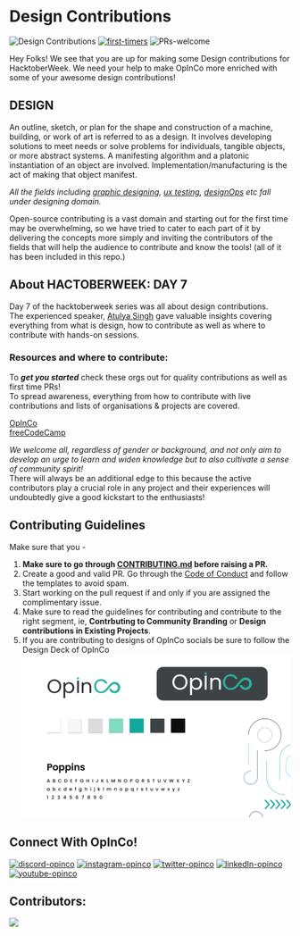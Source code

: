 
# Design Contributions

![Design Contributions](https://user-images.githubusercontent.com/71915346/195818591-1e0bf619-9c90-4272-ab8c-6394fb0ce693.png)
[![first-timers](https://img.shields.io/badge/first--timers-friendly-blue.svg?style=flat-square)](https://www.firsttimersonly.com/)
![PRs-welcome](https://img.shields.io/badge/PRs---welcome-green.svg?style=flat-square)

Hey Folks! We see that you are up for making some Design contributions for HacktoberWeek. We need your help to make OpInCo more enriched with some of your awesome design contributions!

## **DESIGN**
An outline, sketch, or plan for the shape and construction of a machine, building, or work of art is referred to as a design. It involves developing solutions to meet needs or solve problems for individuals, tangible objects, or more abstract systems. A manifesting algorithm and a platonic instantiation of an object are involved. Implementation/manufacturing is the act of making that object manifest.<br>

*All the fields including [graphic designing](https://en.wikipedia.org/wiki/Graphic_design), [ux testing](https://en.wikipedia.org/wiki/Graphical_user_interface_testing),  [designOps](https://www.frog.co/designmind/designops101)  etc fall under designing domain.*<br>



Open-source contributing is a vast domain and starting out for the first time may be overwhelming, so we have tried to cater to each part of it by delivering the concepts more simply and inviting the contributors of the fields that will help the audience to contribute and know the tools! (all of it has been included in this repo.) 

## **About HACTOBERWEEK: DAY 7**
Day 7 of the hacktoberweek series was all about design contributions.<br> 
The experienced speaker, [Atulya Singh](https://www.linkedin.com/in/atulyasingh22/)  gave valuable insights covering everything from what is design, how to contribute as well as where to contribute with hands-on sessions.


### **Resources and where to contribute:**
To ***get you started*** check these orgs out  for quality contributions as well as first time PRs!<br>
To spread awareness, everything from how to contribute with live contributions and lists of organisations & projects are covered.

[OpInCo](https://github.com/OpInCo-Community) <br>
[freeCodeCamp](https://github.com/freeCodeCamp) <br>





*We welcome all, regardless of gender or background, and not only aim to develop an urge to learn and widen knowledge but to also cultivate a sense of community spirit!*
<br>There will always be an additional edge to this because the active contributors play a crucial role in any project and their experiences will undoubtedly give a good kickstart to the enthusiasts!




## **Contributing Guidelines**

Make sure that you -
   
1. **Make sure to go through [CONTRIBUTING.md]() before raising a PR.**
2. Create a good and valid PR. Go through the [Code of Conduct](https://github.com/OpInCo-Community/HacktoberWeek/blob/main/CODE_OF_CONDUCT.md) and follow the templates to avoid spam.
3. Start working on the pull request if and only if you are assigned the complimentary issue.
4. Make sure to read the guidelines for contributing and contribute to the right segment, ie, **Contrbuting to Community Branding** or **Design contributions in Existing Projects**.
5. If you are contributing to designs of OpInCo socials be sure to follow the Design Deck of OpInCo 
![Design Board](https://github.com/OpInCo-Community/HacktoberWeek/blob/main/Design-Contributions/Opinco%20Rebranding/Design%20Board.png)



## **Connect With OpInCo!**
[![discord-opinco](https://img.shields.io/badge/-Discord-black?style=flat-square&logo=Discord)](https://discord.gg/uG3KwXkgfG)
[![instagram-opinco](https://img.shields.io/badge/-Instagram-black?style=flat-square&logo=Instagram)](https://www.instagram.com/opincocommunity/)
[![twitter-opinco](https://img.shields.io/badge/-Twitter-black?style=flat-square&logo=Twitter)](https://twitter.com/opincocommunity)
[![linkedIn-opinco](https://img.shields.io/badge/-LinkedIn-black?style=flat-square&logo=LinkedIn)](https://www.linkedin.com/company/opincocommunity/)
[![youtube-opinco](https://img.shields.io/badge/-YouTube-black?style=flat-square&logo=YouTube)](https://www.youtube.com/c/OpInCoCommunity)


## Contributors:
<a href = "https://github.com/OpInCo-Community/HacktoberWeek/graphs/contributors">
  <img src = "https://contrib.rocks/image?repo=OpInCo-Community/HacktoberWeek"/>
</a>
